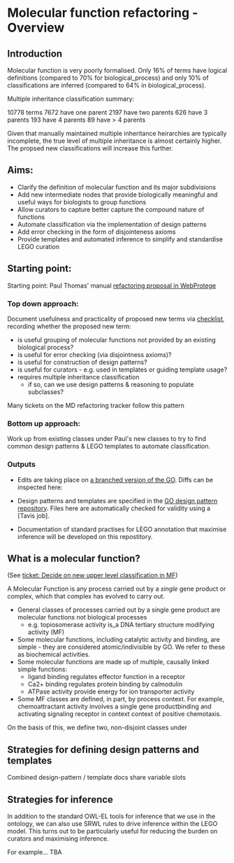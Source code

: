 # Molecular function refactoring - Overview

## Introduction

Molecular function is very poorly formalised.  Only 16% of terms have logical definitions (compared to 70% for biological_process) and only 10% of classifications are inferred (compared to 64% in biological_process).  

Multiple inheritance classification summary:

10778 terms
7672 have one parent
2197 have two parents
626 have 3 parents
193 have 4 parents
89 have > 4 parents

Given that manually maintained multiple inheritance heirarchies are typically incomplete, the true level of multiple inheritance is almost certainly higher.  The propsed new classifications will increase this further.


## Aims:

- Clarify the definition of molecular function and its major subdivisions
- Add new intermediate nodes that provide biologically meaningful and useful ways for biologists to group functions 
- Allow curators to capture better capture the compound nature of functions
- Automate classification via the implementation of design patterns
- Add error checking in the form of disjointeness axioms
- Provide templates and automated inference to simplify and standardise LEGO curation

## Starting point:

Starting point: Paul Thomas' manual [refactoring proposal in WebProtege]((https://webprotege.stanford.edu/#Edit:projectId=ea132f81-760a-43f2-b5a9-fbe763bb7eed))

### Top down approach:

Document usefulness and practicality of proposed new terms via [checklist](), recording whether the proposed new term:

* is useful grouping of molecular functions not provided by an existing biological process? 
* is useful for error checking (via disjointness axioms)?
* is useful for construction of design patterns?
* is useful for curators  - e.g. used in templates or guiding template usage?
* requires multiple inheritance classification
  * if so, can we use design patterns & reasoning to populate subclasses?

Many tickets on the MD refactoring tracker follow this pattern

### Bottom up approach: 

Work up from existing classes under Paul's new classes to try to find common design patterns & LEGO templates to automate classification.

### Outputs

* Edits are taking place on [a branched version of the GO](). Diffs can be inspected here: 

* Design patterns and templates are specified in the [GO design pattern repository](). Files here are automatically checked for validity using a [Tavis job].

* Documentation of standard practises for LEGO annotation that maximise inference will be developed on this repostitory.

## What is a molecular function?

(See [ticket: Decide on new upper level classification in MF](https://github.com/geneontology/molecular_function_refactoring/issues/27))

A Molecular Function is any process carried out by a *single* gene product or complex, which that complex has evolved to carry out.

* General classes of processes carried out by a single gene product are molecular functions not biological processes
   * e.g. topiosomerase activity is_a DNA tertiary structure modifying activity (MF)
* Some molecular functions, including catalytic activity and binding, are simple - they are considered atomic/indivisible by GO.  We refer to these as biochemical activities.
* Some molecular functions are made up of multiple, causally linked simple functions: 
   * ligand binding regulates effector function in a receptor
   * Ca2+ binding regulates protein binding by calmodulin
   * ATPase activity provide energy for ion transporter activity
* Some MF classes are defined, in part, by process context.  For example, chemoattractant activity involves a single gene productbinding and activating signaling receptor in context context of positive chemotaxis.

On the basis of this, we define two, non-disjoint classes under 

## Strategies for defining design patterns and templates

Combined design-pattern / template docs share variable slots

## Strategies for inference

In addition to the standard OWL-EL tools for inference that we use in the ontology, we can also use SRWL rules to drive inference within the LEGO model. This turns out to be particularly useful for reducing the burden on curators and maximising inference.

For example... TBA




